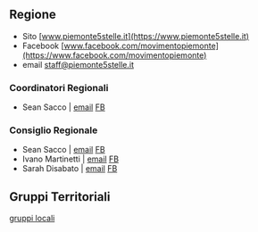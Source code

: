 ## Regione
- Sito [www.piemonte5stelle.it](https://www.piemonte5stelle.it)
- Facebook [www.facebook.com/movimentopiemonte](https://www.facebook.com/movimentopiemonte)
- email [staff@piemonte5stelle.it](mailto:staff@piemonte5stelle.it)
  
### Coordinatori Regionali
- Sean Sacco | [email](mailto:sean.sacco@cr.piemonte.it) [FB](https://www.facebook.com/SeanSaccoM5SPiemonte)

### Consiglio Regionale
- Sean Sacco | [email](mailto:sean.sacco@cr.piemonte.it) [FB](https://www.facebook.com/SeanSaccoM5SPiemonte)
- Ivano Martinetti | [email](mailto:ivano.martinetti@cr.piemonte.it) [FB](https://www.facebook.com/ivanomartinettim5s)
- Sarah Disabato | [email](mailto:sarah.disabato@cr.piemonte.it) [FB](https://www.facebook.com/sarahdisabatom5s/)

## Gruppi Territoriali
[gruppi locali](https://www.piemonte5stelle.it/partecipa/)

